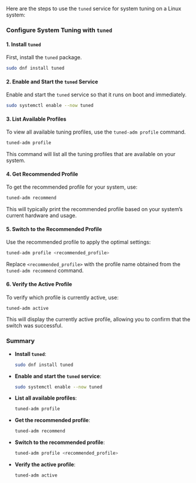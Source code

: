 Here are the steps to use the `tuned` service for system tuning on a Linux system:

### **Configure System Tuning with `tuned`**

#### **1. Install `tuned`**

First, install the `tuned` package.

```bash
sudo dnf install tuned
```

#### **2. Enable and Start the `tuned` Service**

Enable and start the `tuned` service so that it runs on boot and immediately.

```bash
sudo systemctl enable --now tuned
```

#### **3. List Available Profiles**

To view all available tuning profiles, use the `tuned-adm profile` command.

```bash
tuned-adm profile
```

This command will list all the tuning profiles that are available on your system.

#### **4. Get Recommended Profile**

To get the recommended profile for your system, use:

```bash
tuned-adm recommend
```

This will typically print the recommended profile based on your system’s current hardware and usage.

#### **5. Switch to the Recommended Profile**

Use the recommended profile to apply the optimal settings:

```bash
tuned-adm profile <recommended_profile>
```

Replace `<recommended_profile>` with the profile name obtained from the `tuned-adm recommend` command.

#### **6. Verify the Active Profile**

To verify which profile is currently active, use:

```bash
tuned-adm active
```

This will display the currently active profile, allowing you to confirm that the switch was successful.
### **Summary**

- **Install `tuned`**:
  ```bash
  sudo dnf install tuned
  ```

- **Enable and start the `tuned` service**:
  ```bash
  sudo systemctl enable --now tuned
  ```

- **List all available profiles**:
  ```bash
  tuned-adm profile
  ```

- **Get the recommended profile**:
  ```bash
  tuned-adm recommend
  ```

- **Switch to the recommended profile**:
  ```bash
  tuned-adm profile <recommended_profile>
  ```

- **Verify the active profile**:
  ```bash
  tuned-adm active
  ```
